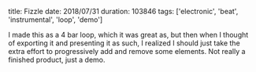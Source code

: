 title: Fizzle
date: 2018/07/31
duration: 103846
tags: ['electronic', 'beat', 'instrumental', 'loop', 'demo']

I made this as a 4 bar loop, which it was great as, but then when I thought of exporting it and presenting it as such, I realized I should just take the extra effort to progressively add and remove some elements. Not really a finished product, just a demo.
